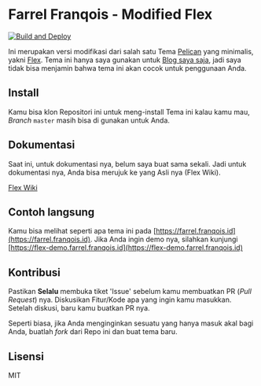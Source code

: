 # Farrel Franqois - Modified Flex
[![Build and Deploy](https://github.com/FarrelF/Modified-Flex/workflows/Build%20and%20Deploy/badge.svg?branch=master)](https://github.com/FarrelF/Modified-Flex/actions?query=workflow%3A%22Build+and+Deploy%22)

Ini merupakan versi modifikasi dari salah satu Tema [Pelican](http://blog.getpelican.com/) yang minimalis, yakni [Flex](https://github.com/alexandrevicenzi/Flex/). Tema ini hanya saya gunakan untuk [Blog saya saja](https://farrel.franqois.id), jadi saya tidak bisa menjamin bahwa tema ini akan cocok untuk penggunaan Anda.

## Install
Kamu bisa klon Repositori ini untuk meng-install Tema ini kalau kamu mau, _Branch_ `master` masih bisa di gunakan untuk Anda.

## Dokumentasi
Saat ini, untuk dokumentasi nya, belum saya buat sama sekali. Jadi untuk dokumentasi nya, Anda bisa merujuk ke yang Asli nya (Flex Wiki).

[Flex Wiki](https://github.com/alexandrevicenzi/Flex/wiki)

## Contoh langsung
Kamu bisa melihat seperti apa tema ini pada [https://farrel.franqois.id](https://farrel.franqois.id).
Jika Anda ingin demo nya, silahkan kunjungi [https://flex-demo.farrel.franqois.id](https://flex-demo.farrel.franqois.id)

## Kontribusi
Pastikan **Selalu** membuka tiket 'Issue' sebelum kamu membuatkan PR (_Pull Request_) nya.
Diskusikan Fitur/Kode apa yang ingin kamu masukkan.
Setelah diskusi, baru kamu buatkan PR nya.

Seperti biasa, jika Anda menginginkan sesuatu yang hanya masuk akal bagi Anda, buatlah _fork_ dari Repo ini dan buat tema baru.

## Lisensi
MIT
